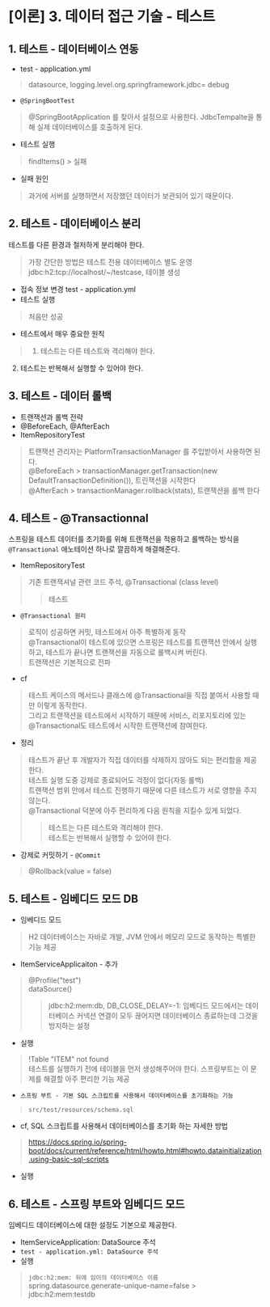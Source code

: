 # [이론] 3. 데이터 접근 기술 - 테스트 
## 1. 테스트 - 데이터베이스 연동
- test - application.yml
> datasource, logging.level.org.springframework.jdbc= debug
- `@SpringBootTest`
> @SpringBootApplication 를 찾아서 설정으로 사용한다.
> JdbcTempalte을 통해 실제 데이터베이스를 호출하게 된다.

- 테스트 실행
> findItems() > 실패
- 실패 원인
> 과거에 서버를 실행하면서 저장했던 데이터가 보관되어 있기 때문이다.

## 2. 테스트 - 데이터베이스 분리
테스트를 다른 환경과 철저하게 분리해야 한다.
> 가장 간단한 방법은 테스트 전용 데이터베이스 별도 운영  
jdbc:h2:tcp://localhost/~/testcase, 테이블 생성
- 접속 정보 변경 test - application.yml
- 테스트 실행
> 처음만 성공

- 테스트에서 매우 중요한 원칙
> 1. 테스트는 다른 테스트와 격리해야 한다.  
2. 테스트는 반복해서 실행할 수 있어야 한다.

## 3. 테스트 - 데이터 롤백
- 트랜잭션과 롤백 전략
- @BeforeEach, @AfterEach
- ItemRepositoryTest
> 트랜잭션 관리자는 PlatformTransactionManager 를 주입받아서 사용하면 된다.  
@BeforeEach > transactionManager.getTransaction(new DefaultTransactionDefinition()), 트린잭션을 시작한다  
@AfterEach > transactionManager.rollback(stats), 트랜잭션을 롤백 한다

## 4. 테스트 - @Transactionnal
스프링을 테스트 데이터를 초기화를 위해 트랜잭션을 적용하고 롤백하는 방식을 `@Transactional` 애노테이션 하나로 깔끔하게 해결해준다.
- ItemRepositoryTest
> 기존 트랜잭셔널 관련 코드 주석, @Transactional (class level)  
>> 테스트
- `@Transactional 원리`
> 로직이 성공하면 커밋, 테스트에서 아주 특별하게 동작  
@Transactional이 테스트에 있으면 스프링은 테스트를 트랜잭션 안에서 실행하고, 테스트가 끝나면 트랜잭션을 자동으로 롤백시켜 버린다.  
트랜잭션은 기본적으로 전파
- cf
> 테스트 케이스의 메서드나 클래스에 @Transactional을 직접 붙여서 사용할 때 만 이렇게 동작한다.  
그리고 트랜잭션을 테스트에서 시작하기 때문에 서비스, 리포지토리에 있는 @Transactional도 테스트에서 시작한 트랜잭션에 참여한다.

- 정리
> 테스트가 끝난 후 개발자가 직접 데이터를 삭제하지 않아도 되는 편리함을 제공한다.  
테스트 실행 도중 강제로 종료되어도 걱정이 없다(자동 롤백)  
트랜잭션 범위 안에서 테스트 진행하기 때문에 다른 테스트가 서로 영향을 주지 않는다.  
@Transactional 덕분에 아주 편리하게 다음 원칙을 지킬수 있게 되었다.
>> 테스트는 다른 테스트와 격리해야 한다.  
테스트는 반복해서 실행할 수 있어야 한다.
- 강제로 커밋하기 - `@Commit`
> @Rollback(value = false)

## 5. 테스트 - 임베디드 모드 DB
- 임베디드 모드
>  H2 데이터베이스는 자바로 개발, JVM 안에서 메모리 모드로 동작하는 특별한 기능 제공
- ItemServiceApplicaiton - 추가
> @Profile("test")  
dataSource()
>> jdbc:h2:mem:db, DB_CLOSE_DELAY=-1: 임베디드 모드에서는 데이터베이스 커넥션 연결이 모두 끊어지면 데이터베이스 종료하는데 그것을 방지하는 설정
- 실행
> !Table "ITEM" not found  
테스트를 실행하기 전에 테이블을 먼저 생성해주어야 한다. 스프링부트는 이 문제를 해결할 아주 편리한 기능 제공

- `스프링 부트 - 기본 SQL 스크립트를 사용해서 데이터베이스를 초기화하는 기능`
> `src/test/resources/schema.sql`
- cf, SQL 스크립트를 사용해서 데이터베이스를 초기화 하는 자세한 방법
> https://docs.spring.io/spring-boot/docs/current/reference/html/howto.html#howto.datainitialization.using-basic-sql-scripts
- 실행

## 6. 테스트 - 스프링 부트와 임베디드 모드
임베디드 데이터베이스에 대한 설정도 기본으로 제공한다.
- ItemServiceApplication: DataSource 주석
- `test - application.yml: DataSource 주석`
- 실행
> `jdbc:h2:mem: 뒤에 임이의 데이터베이스 이름`  
spring.datasource.generate-unique-name=false > jdbc:h2:mem:testdb